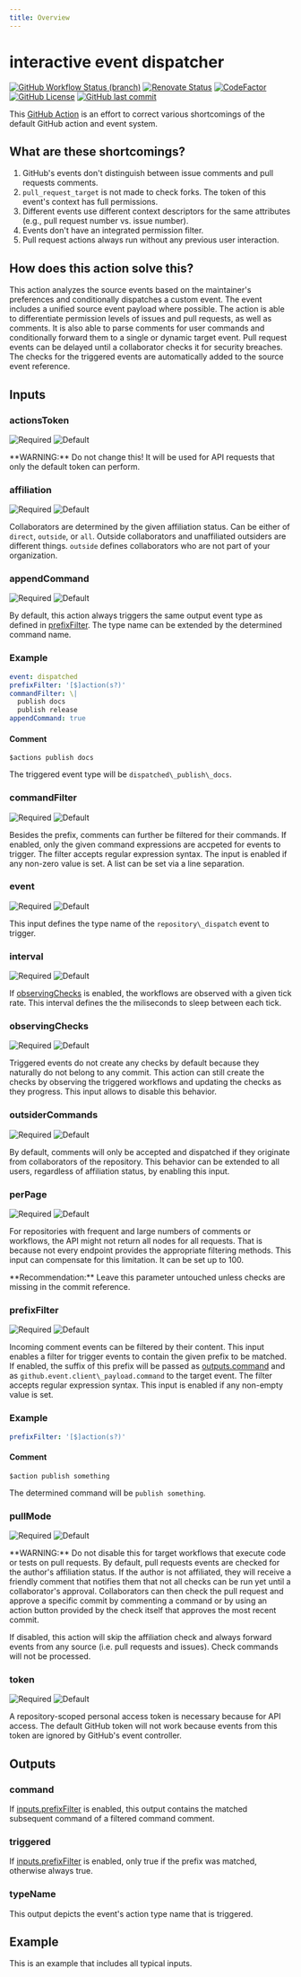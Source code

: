 ```yaml
---
title: Overview
---
```

# interactive event dispatcher

[![GitHub Workflow Status (branch)](https://img.shields.io/github/workflow/status/gofunky/interactive-event-dispatcher/build/master?style=for-the-badge)](https://github.com/gofunky/interactive-event-dispatcher/actions)
[![Renovate Status](https://img.shields.io/badge/renovate-enabled-green?style=for-the-badge&logo=renovatebot&color=1a1f6c)](https://app.renovatebot.com/dashboard#github/gofunky/interactive-event-dispatcher)
[![CodeFactor](https://www.codefactor.io/repository/github/gofunky/interactive-event-dispatcher/badge?style=for-the-badge)](https://www.codefactor.io/repository/github/gofunky/interactive-event-dispatcher)
[![GitHub License](https://img.shields.io/github/license/gofunky/interactive-event-dispatcher.svg?style=for-the-badge)](https://github.com/gofunky/interactive-event-dispatcher/blob/master/LICENSE)
[![GitHub last commit](https://img.shields.io/github/last-commit/gofunky/interactive-event-dispatcher.svg?style=for-the-badge&color=9cf)](https://github.com/gofunky/interactive-event-dispatcher/commits/master)

This [GitHub Action](https://github.com/features/actions) is an effort to correct various shortcomings of the default GitHub action and event system.

## What are these shortcomings?

1. GitHub's events don't distinguish between issue comments and pull requests comments.
1. `pull_request_target` is not made to check forks. The token of this event's context has full permissions.
1. Different events use different context descriptors for the same attributes (e.g., pull request number vs. issue number).
1. Events don't have an integrated permission filter.
1. Pull request actions always run without any previous user interaction.

## How does this action solve this?

This action analyzes the source events based on the maintainer's preferences and conditionally dispatches a custom event.
The event includes a unified source event payload where possible.
The action is able to differentiate permission levels of issues and pull requests, as well as comments.
It is also able to parse comments for user commands and conditionally forward them to a single or dynamic target event.
Pull request events can be delayed until a collaborator checks it for security breaches.
The checks for the triggered events are automatically added to the source event reference. 

<!--- BEGIN_ACTION_DOCS --->
## Inputs

### actionsToken
![Required](https://img.shields.io/badge/Required-no-inactive?style=flat-square)
![Default](https://img.shields.io/badge/Default-${{_github.token_}}-ef2366?style=flat-square)

\*\*WARNING:\*\* Do not change this! It will be used for API requests that only the default token can perform.


### affiliation
![Required](https://img.shields.io/badge/Required-no-inactive?style=flat-square)
![Default](https://img.shields.io/badge/Default-all-d87c44?style=flat-square)

Collaborators are determined by the given affiliation status.
Can be either of `direct`, `outside`, or `all`.
Outside collaborators and unaffiliated outsiders are different things.
`outside` defines collaborators who are not part of your organization.


### appendCommand
![Required](https://img.shields.io/badge/Required-no-inactive?style=flat-square)
![Default](https://img.shields.io/badge/Default-false-7cb6ef?style=flat-square)

By default, this action always triggers the same output event type as defined in [prefixFilter](#prefixFilter).
The type name can be extended by the determined command name.

### Example

```yaml
event: dispatched
prefixFilter: '[$]action(s?)'
commandFilter: \|
  publish docs
  publish release
appendCommand: true
```

#### Comment

```
$actions publish docs
```

The triggered event type will be `dispatched\_publish\_docs`.



### commandFilter
![Required](https://img.shields.io/badge/Required-no-inactive?style=flat-square)
![Default](https://img.shields.io/badge/Default-'_'-inactive?style=flat-square)

Besides the prefix, comments can further be filtered for their commands.
If enabled, only the given command expressions are accpeted for events to trigger.
The filter accepts regular expression syntax.
The input is enabled if any non-zero value is set.
A list can be set via a line separation.



### event
![Required](https://img.shields.io/badge/Required-yes-important?style=flat-square)
![Default](https://img.shields.io/badge/Default-none-inactive?style=flat-square)

This input defines the type name of the `repository\_dispatch` event to trigger.


### interval
![Required](https://img.shields.io/badge/Required-no-inactive?style=flat-square)
![Default](https://img.shields.io/badge/Default-500-f83a38?style=flat-square)

If [observingChecks](#observingChecks) is enabled, the workflows are observed with a given tick rate.
This interval defines the the miliseconds to sleep between each tick.



### observingChecks
![Required](https://img.shields.io/badge/Required-no-inactive?style=flat-square)
![Default](https://img.shields.io/badge/Default-true-5ffe53?style=flat-square)

Triggered events do not create any checks by default because they naturally do not belong to any commit.
This action can still create the checks by observing the triggered workflows and updating the checks as they
progress.
This input allows to disable this behavior.


### outsiderCommands
![Required](https://img.shields.io/badge/Required-no-inactive?style=flat-square)
![Default](https://img.shields.io/badge/Default-false-7cb6ef?style=flat-square)

By default, comments will only be accepted and dispatched if they originate from collaborators of the repository.
This behavior can be extended to all users, regardless of affiliation status, by enabling this input.


### perPage
![Required](https://img.shields.io/badge/Required-no-inactive?style=flat-square)
![Default](https://img.shields.io/badge/Default-30-22d200?style=flat-square)

For repositories with frequent and large numbers of comments or workflows, the API might not return all
nodes for all requests. That is because not every endpoint provides the appropriate filtering methods.
This input can compensate for this limitation. It can be set up to 100.

\*\*Recommendation:\*\* Leave this parameter untouched unless checks are missing in the commit reference.


### prefixFilter
![Required](https://img.shields.io/badge/Required-no-inactive?style=flat-square)
![Default](https://img.shields.io/badge/Default-'_'-inactive?style=flat-square)

Incoming comment events can be filtered by their content.
This input enables a filter for trigger events to contain the given prefix to be matched.
If enabled, the suffix of this prefix will be passed as [outputs.command](#command)
and as `github.event.client\_payload.command` to the target event.
The filter accepts regular expression syntax.
This input is enabled if any non-empty value is set.

### Example

```yaml
prefixFilter: '[$]action(s?)'
```

#### Comment

```
$action publish something
```

The determined command will be `publish something`.


### pullMode
![Required](https://img.shields.io/badge/Required-no-inactive?style=flat-square)
![Default](https://img.shields.io/badge/Default-true-5ffe53?style=flat-square)

\*\*WARNING:\*\* Do not disable this for target workflows that execute code or tests on pull requests.
By default, pull requests events are checked for the author's affiliation status.
If the author is not affiliated, they will receive a friendly comment that notifies them
that not all checks can be run yet until a collaborator's approval.
Collaborators can then check the pull request and approve a specific commit by commenting a command
or by using an action button provided by the check itself that approves the most recent commit.

If disabled, this action will skip the affiliation check and always forward events
from any source (i.e. pull requests and issues). Check commands will not be processed.



### token
![Required](https://img.shields.io/badge/Required-yes-important?style=flat-square)
![Default](https://img.shields.io/badge/Default-none-inactive?style=flat-square)

A repository-scoped personal access token is necessary because for API access.
The default GitHub token will not work because events from this token are ignored by GitHub's event controller.


## Outputs

### command

If [inputs.prefixFilter](#prefixFilter) is enabled,
this output contains the matched subsequent command of a filtered command comment.


### triggered

If [inputs.prefixFilter](#prefixFilter) is enabled, only true if the prefix was matched, otherwise always true.


### typeName

This output depicts the event's action type name that is triggered.

<!--- END_ACTION_DOCS --->

## Example

This is an example that includes all typical inputs.

<!-- add-file: ./.github/workflows/example.yml -->
``` yml 

```
